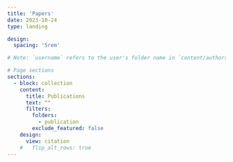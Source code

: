 ```yaml
---
title: 'Papers'
date: 2023-10-24
type: landing

design:
  spacing: '5rem'

# Note: `username` refers to the user's folder name in `content/authors/`

# Page sections
sections:
  - block: collection
    content:
      title: Publications
      text: ""
      filters:
        folders:
          - publication
        exclude_featured: false
    design:
      view: citation
    #   flip_alt_rows: true
---
```

